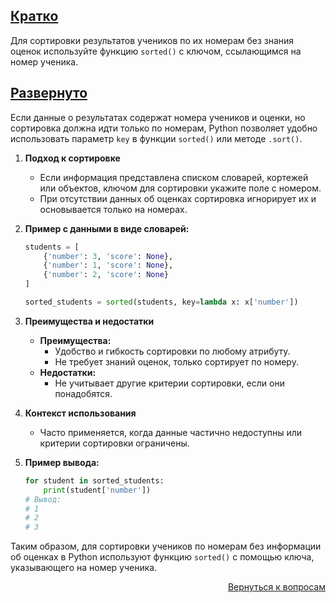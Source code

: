 ## <u>Кратко</u>

Для сортировки результатов учеников по их номерам без знания оценок используйте функцию `sorted()` с ключом, ссылающимся
на номер ученика.

## <u>Развернуто</u>

Если данные о результатах содержат номера учеников и оценки, но сортировка должна идти только по номерам, Python
позволяет удобно использовать параметр `key` в функции `sorted()` или методе `.sort()`.

1. **Подход к сортировке**
    - Если информация представлена списком словарей, кортежей или объектов, ключом для сортировки укажите поле с
      номером.
    - При отсутствии данных об оценках сортировка игнорирует их и основывается только на номерах.

2. **Пример с данными в виде словарей:**
    ```python
    students = [
        {'number': 3, 'score': None},
        {'number': 1, 'score': None},
        {'number': 2, 'score': None}
    ]

    sorted_students = sorted(students, key=lambda x: x['number'])
    ```

3. **Преимущества и недостатки**
    - **Преимущества:**
        - Удобство и гибкость сортировки по любому атрибуту.
        - Не требует знаний оценок, только сортирует по номеру.
    - **Недостатки:**
        - Не учитывает другие критерии сортировки, если они понадобятся.

4. **Контекст использования**
    - Часто применяется, когда данные частично недоступны или критерии сортировки ограничены.

5. **Пример вывода:**
    ```python
    for student in sorted_students:
        print(student['number'])
    # Вывод:
    # 1
    # 2
    # 3
    ```

Таким образом, для сортировки учеников по номерам без информации об оценках в Python используют функцию `sorted()` с
помощью ключа, указывающего на номер ученика.

<div align="right">

[Вернуться к вопросам](../Вопросы.md)

</div>
